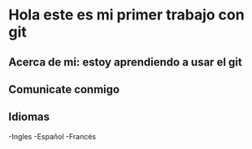 # Hola este es mi primer trabajo con git

## Acerca de mi: estoy aprendiendo a usar el git

## Comunicate conmigo

## Idiomas
-Ingles
-Español
-Francés
